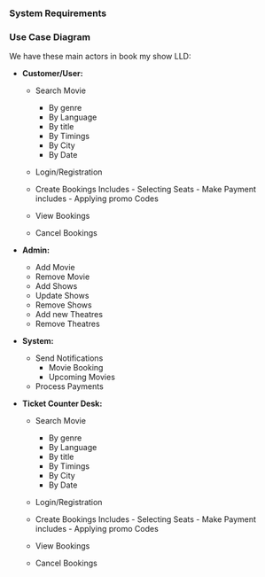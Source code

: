 ### System Requirements

### Use Case Diagram

We have these main actors in book my show LLD:
* **Customer/User:**
    - Search Movie
        - By genre
        - By Language
        - By title
        - By Timings
        - By City
        - By Date

    - Login/Registration

    - Create Bookings
        Includes
            - Selecting Seats
            - Make Payment
                includes 
                    - Applying promo Codes

    - View Bookings

    - Cancel Bookings

* **Admin:**
    - Add Movie
    - Remove Movie
    - Add Shows
    - Update Shows
    - Remove Shows
    - Add new Theatres
    - Remove Theatres

* **System:**
    - Send Notifications
        - Movie Booking
        - Upcoming Movies
    - Process Payments

* **Ticket Counter Desk:**
    - Search Movie
        - By genre
        - By Language
        - By title
        - By Timings
        - By City
        - By Date

    - Login/Registration

    - Create Bookings
        Includes
            - Selecting Seats
            - Make Payment
                includes 
                    - Applying promo Codes

    - View Bookings

    - Cancel Bookings

